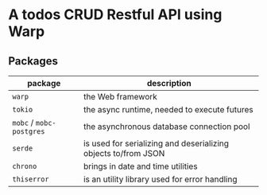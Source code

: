 # A todos CRUD Restful API using Warp

## Packages

| package | description |
| --- | --- | 
| `warp` | the Web framework |
| `tokio` | the async runtime, needed to execute futures |
| `mobc` / `mobc-postgres` | the asynchronous database connection pool |
| `serde` | is used for serializing and deserializing objects to/from JSON |
| `chrono` | brings in date and time utilities |
| `thiserror` | is an utility library used for error handling |

